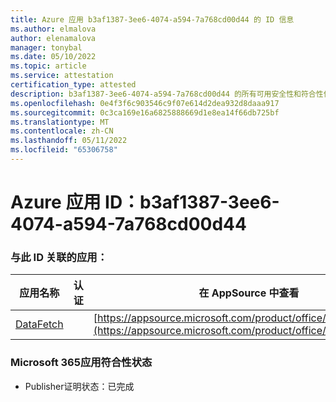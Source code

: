 ```yaml
---
title: Azure 应用 b3af1387-3ee6-4074-a594-7a768cd00d44 的 ID 信息
ms.author: elmalova
author: elenamalova
manager: tonybal
ms.date: 05/10/2022
ms.topic: article
ms.service: attestation
certification_type: attested
description: b3af1387-3ee6-4074-a594-7a768cd00d44 的所有可用安全性和符合性信息。
ms.openlocfilehash: 0e4f3f6c903546c9f07e614d2dea932d8daaa917
ms.sourcegitcommit: 0c3ca169e16a6825888669d1e8ea14f66db725bf
ms.translationtype: MT
ms.contentlocale: zh-CN
ms.lasthandoff: 05/11/2022
ms.locfileid: "65306758"
---
```

# <a name="azure-app-id-b3af1387-3ee6-4074-a594-7a768cd00d44"></a>Azure 应用 ID：b3af1387-3ee6-4074-a594-7a768cd00d44


### <a name="apps-associated-with-this-id"></a>与此 ID 关联的应用：
| **应用名称** | **认证** | **在 AppSource 中查看** |
|--------------|---------------|-----------------------|
| [DataFetch](../forward/WA200003961.md) |  | [https://appsource.microsoft.com/product/office/WA200003961](https://appsource.microsoft.com/product/office/WA200003961) |

### <a name="microsoft-365-app-compliance-status"></a>Microsoft 365应用符合性状态
- Publisher证明状态：已完成
